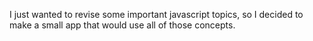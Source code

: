 I just wanted to revise some important javascript topics, so I decided to make a small app that would use all of those concepts.
